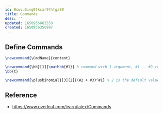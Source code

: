 ```yaml
---
id: 8suvu5ivg0tkcar94hfga80
title: Commands
desc: ''
updated: 1650956683550
created: 1650956356997
---
```


## Define Commands

```tex
\newcommand{\CmdName}{content}

\newcommand{\bb}[1]{\mathbb{#1}} % command with 1 argument, #1 -- #9 refer to the arguments
\bb{C}

\newcommand{\plusbinomial}[3][2]{(#2 + #3)^#1} % 2 is the default value for the first argument
```

## Reference

- https://www.overleaf.com/learn/latex/Commands
